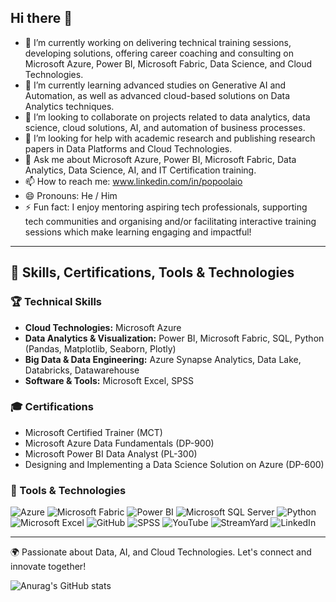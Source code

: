 ## Hi there 👋

- 🔭 I’m currently working on delivering technical training sessions, developing solutions, offering career coaching and consulting on Microsoft Azure, Power BI, Microsoft Fabric, Data Science, and Cloud Technologies.
- 🌱 I’m currently learning advanced studies on Generative AI and Automation, as well as advanced cloud-based solutions on Data Analytics techniques.
- 👯 I’m looking to collaborate on projects related to data analytics, data science, cloud solutions, AI, and automation of business processes.
- 🤔 I’m looking for help with academic research and publishing research papers in Data Platforms and Cloud Technologies.
- 💬 Ask me about Microsoft Azure, Power BI, Microsoft Fabric, Data Analytics, Data Science, AI, and IT Certification training.
- 📫 How to reach me: www.linkedin.com/in/popoolaio
- 😄 Pronouns: He / Him
- ⚡ Fun fact: I enjoy mentoring aspiring tech professionals, supporting tech communities and organising and/or facilitating interactive training sessions which make learning engaging and impactful!

---

## 🚀 Skills, Certifications, Tools & Technologies 

### 🏆 Technical Skills
- **Cloud Technologies:** Microsoft Azure
- **Data Analytics & Visualization:** Power BI, Microsoft Fabric, SQL, Python (Pandas, Matplotlib, Seaborn, Plotly)  
- **Big Data & Data Engineering:** Azure Synapse Analytics, Data Lake, Databricks, Datawarehouse  
- **Software & Tools:** Microsoft Excel, SPSS

### 🎓 Certifications
- Microsoft Certified Trainer (MCT)  
- Microsoft Azure Data Fundamentals (DP-900)  
- Microsoft Power BI Data Analyst (PL-300)  
- Designing and Implementing a Data Science Solution on Azure (DP-600)  


### 🔧 Tools & Technologies
![Azure](https://img.shields.io/badge/Microsoft%20Azure-0089D6?style=for-the-badge&logo=microsoft-azure&logoColor=white)
![Microsoft Fabric](https://img.shields.io/badge/Microsoft%20Fabric-9B59B6?style=for-the-badge&logo=microsoft&logoColor=white)
![Power BI](https://img.shields.io/badge/Power%20BI-F2C811?style=for-the-badge&logo=power-bi&logoColor=black)
![Microsoft SQL Server](https://img.shields.io/badge/Microsoft%20SQL%20Server-CC2927?style=for-the-badge&logo=microsoft-sql-server&logoColor=white)
![Python](https://img.shields.io/badge/Python-3776AB?style=for-the-badge&logo=python&logoColor=white)
![Microsoft Excel](https://img.shields.io/badge/Microsoft%20Excel-217346?style=for-the-badge&logo=microsoft-excel&logoColor=white)
![GitHub](https://img.shields.io/badge/GitHub-181717?style=for-the-badge&logo=github&logoColor=white)
![SPSS](https://img.shields.io/badge/SPSS-1B1464?style=for-the-badge&logo=spss&logoColor=white)
![YouTube](https://img.shields.io/badge/YouTube-FF0000?style=for-the-badge&logo=youtube&logoColor=white)
![StreamYard](https://img.shields.io/badge/StreamYard-0A66C2?style=for-the-badge&logo=streamyard&logoColor=white)
![LinkedIn](https://img.shields.io/badge/LinkedIn-0A66C2?style=for-the-badge&logo=linkedin&logoColor=white) 




---
🌍 Passionate about Data, AI, and Cloud Technologies. Let's connect and innovate together!


![Anurag's GitHub stats](https://github-readme-stats.vercel.app/api?username=popoolaio&show_icons=true&theme=radical)



<!--
